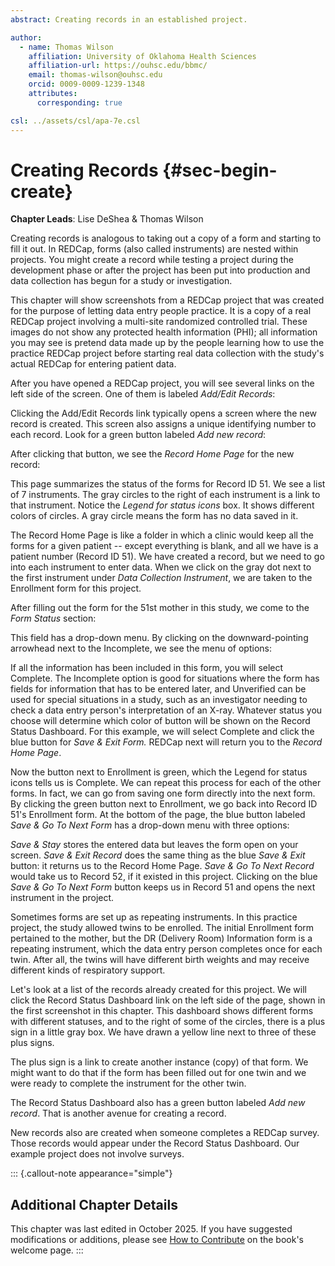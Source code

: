 ```yaml
---
abstract: Creating records in an established project.

author:
  - name: Thomas Wilson
    affiliation: University of Oklahoma Health Sciences
    affiliation-url: https://ouhsc.edu/bbmc/
    email: thomas-wilson@ouhsc.edu
    orcid: 0009-0009-1239-1348
    attributes:
      corresponding: true

csl: ../assets/csl/apa-7e.csl
---
```


# Creating Records {#sec-begin-create}

<!--comment-->
<!--two # = 2nd level heading-->

**Chapter Leads**: Lise DeShea & Thomas Wilson

Creating records is analogous to taking out a copy of a form and starting to fill it out. 
In REDCap, forms (also called instruments) are nested within projects. You might create a 
record while testing a project during the development phase or after the project has been
put into production and data collection has begun for a study or investigation.

This chapter will show screenshots from a REDCap project that was created for the purpose of
letting data entry people practice. It is a copy of a real REDCap project involving a multi-site 
randomized controlled trial. These images do not show any protected health information (PHI); 
all information you may see is
pretend data made up by the people learning how to use the practice REDCap project before starting
real data collection with the study's actual REDCap for entering patient data.

After you have opened a REDCap project, you will see several links on the left side of the 
screen. One of them is labeled *Add/Edit Records*:

<!--put add-edit-records.jpg here-->

Clicking the Add/Edit Records link typically opens a screen where the new record is created.
This screen also assigns a unique identifying number to each record. Look for a green button 
labeled *Add new record*:

<!--put add-new-record.jpg here-->

After clicking that button, we see the *Record Home Page* for the new record:

<!--put record-home-page.jpg here-->

This page summarizes the status of the forms for Record ID 51. We see a list of 7 instruments. The
gray circles to the right of each instrument is a link to that instrument. Notice the 
*Legend for status icons* box. It shows different colors of circles. A gray circle means the 
form has no data saved in it. 

The Record Home Page is like a folder in which a clinic 
would keep all the forms for a given patient -- except everything is blank, and all we have
is a patient number (Record ID 51). We have created a record, but we need to go into each 
instrument to enter data. When we click on the gray dot next to the first instrument under 
*Data Collection Instrument*, we are taken to the Enrollment form for this project.

<!--put enrollment.jpg here-->

After filling out the form for the 51st mother in this study, we come to the *Form Status*
section:

<!--put form-status.jpg here-->

This field has a drop-down menu. By clicking on the downward-pointing arrowhead next to the
Incomplete, we see the menu of options:

<!--put incomplete-dropdown.jpg here-->

If all the information has been included in this form, you will select Complete. 
The Incomplete option is good for situations where the form has fields for information
that has to be entered later, and Unverified can be used for special situations in a study,
such as an investigator needing to check a data entry person's interpretation of an X-ray. 
Whatever status you choose will determine which color
of button will be shown on the Record Status Dashboard. For this example, we will select 
Complete and click the blue button for *Save & Exit Form.* REDCap next will return you to the 
*Record Home Page*.

<!--put record-home-page-2.jpg here-->

Now the button next to Enrollment is green, which the Legend for status icons tells us
is Complete. We can repeat this process for each of the other forms. In fact, we can go from 
saving one form directly into the next form. By clicking the green button next to Enrollment,
we go back into Record ID 51's Enrollment form. At the bottom of the page, the blue button
labeled *Save & Go To Next Form* has a drop-down menu with three options:

<!--put next-form.jpg here-->

*Save & Stay* stores the entered data but leaves the form open on your screen. *Save & Exit Record* 
does the same thing as the blue *Save & Exit* button: it returns us to the Record Home Page.
*Save & Go To Next Record* would take us to Record 52, if it existed in this project. 
Clicking on the blue *Save & Go To Next Form* button keeps us in Record 51 and opens the
next instrument in the project.

Sometimes forms are set up as repeating instruments. In this practice project, the study 
allowed twins to be enrolled. The initial Enrollment form pertained to the mother, but the 
DR (Delivery Room) Information form is a repeating instrument, which the data entry person
completes once for each twin. After all, the twins will have different birth weights and
may receive different kinds of respiratory support.

Let's look at a list of the records already created for this project. We will click the 
Record Status Dashboard link on the left side of the page, shown in the first screenshot 
in this chapter. This dashboard shows different forms with different statuses, and to the right of 
some of the circles, there is a plus sign in a little gray box. We have drawn a yellow line
next to three of these plus signs.

<!--put record-status-dashboard.jpg here-->

The plus sign is a link to create another instance (copy) of that form. We might want to do 
that if the form has been filled out for one twin and we were ready to complete the instrument
for the other twin.

The Record Status Dashboard also has a green button labeled *Add new record*. That is another 
avenue for creating a record.

<!--put add-new-record-2.jpg here-->

New records also are created when someone completes a REDCap survey. Those records would
appear under the Record Status Dashboard. Our example project does not involve surveys.

::: {.callout-note appearance="simple"}

## Additional Chapter Details

This chapter was last edited in October 2025.
If you have suggested modifications or additions, please see [How to Contribute](../index.qmd#sec-welcome-contribute) on the book's welcome page.
:::
